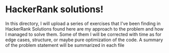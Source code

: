 # HackerRank solutions!

In this directory, I will upload a series of exercises that I've been finding in HackerRank
Solutions found here are my approach to the problem and how I managed to solve them. Some of them I will be corrected with time as for edge cases, structure, or maybe pure optimization of the code.
A summary of the problem statement will be summarized in each file